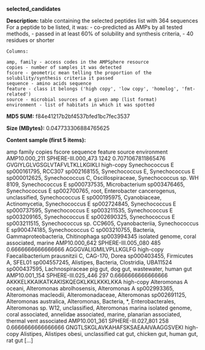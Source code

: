 **selected_candidates**

**Description:**	table containing the selected peptides list with 364 sequences
                        For a peptide to be listed, it was:
                            - co-predicted as AMPs by all tested methods,
                            - passed in at least 60% of solubility and
                              synthesis criteria,
                            - 40 residues or shorter 

    Columns:

    amp, family - access codes in the AMPSphere resource
    copies - number of samples it was detected
    fscore - geometric mean telling the proportion of the solubility/synthesis criteria it passed
    sequence - amino acids sequence
    feature - class it belongs ('high copy', 'low copy', 'homolog', 'fmt-related')
    source - microbial sources of a given amp (list format)
    environment - list of habitats in which it was spotted

**MD5 SUM:**	f84e41217b2bf4537bfed1bc7fec3537

**Size (MBytes):**	0.047733306884765625

**Content sample (first 5 items):**

amp	family	copies	fscore	sequence	feature	source	environment
AMP10.000_211	SPHERE-III.000_473	1242	0.7071067811865476	GVGIYLGLVGSGLVTAFVLTKLLKGIKLI	high-copy	Synechococcus E sp000161795, RCC307 sp002168155, Synechococcus E, Synechococcus E sp000012625, Synechococcus C, Oscillospiraceae, Synechococcus sp. WH 8109, Synechococcus E sp000737535, Microbacterium sp003476465, Synechococcus E sp002700765, root, Enterobacter cancerogenus, unclassified, Synechococcus E sp000195975, Cyanobiaceae, Actinomycetia, Synechococcus E sp002724845, Synechococcus E sp000737595, Synechococcus E sp003211535, Synechococcus E sp003209165, Synechococcus E sp002690325, Synechococcus E sp003211515, Synechococcus sp. CC9605, Cyanobacteriia, Synechococcus E sp900474185, Synechococcus C sp003210755, Bacteria, Gammaproteobacteria, Chitinophaga sp003994345	isolated genome, coral associated, marine
AMP10.000_642	SPHERE-III.005_080	485	0.6666666666666666	AGGGVALIGMILVPLLKGLFG	high-copy	Faecalibacterium prausnitzii C, CAG-170, Dorea sp000403455, Firmicutes A, SFEL01 sp004557245, Alistipes, Bacteria, Clostridia, UBA11524 sp000437595, Lachnospiraceae	pig gut, dog gut, wastewater, human gut
AMP10.001_154	SPHERE-III.025_446	297	0.6666666666666666	AKKKELKKAIKATKAKISKQEGKLKKLKKKLKKA	high-copy	Alteromonas A oceani, Alteromonas abrolhosensis, Alteromonas A sp002993365, Alteromonas macleodii, Alteromonadaceae, Alteromonas sp002691125, Alteromonas australica, Alteromonas, Bacteria, *, Enterobacterales, Alteromonas sp. W12, unclassified, Alteromonas marina	isolated genome, coral associated, annelidae associated, marine, planarian associated, thermal vent associated
AMP10.001_361	SPHERE-III.027_801	258	0.6666666666666666	GNGTLSKGLAVKAHAFSKSAEAAIVAAGGSVEKI	high-copy	Alistipes, Alistipes obesi, unclassified	cat gut, chicken gut, human gut, rat gut
[...]
